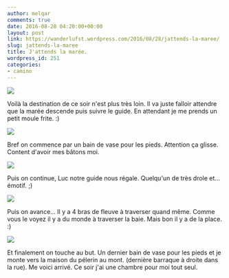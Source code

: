 ```yaml
---
author: melqar
comments: true
date: 2016-08-28 04:20:00+00:00
layout: post
link: https://wanderlufst.wordpress.com/2016/08/28/jattends-la-maree/
slug: jattends-la-maree
title: J'attends la marée.
wordpress_id: 251
categories:
- camino
---
```


[![](http://wanderlufst.files.wordpress.com/2016/08/wp-image-1865410038jpg.jpg)](http://wanderlufst.files.wordpress.com/2016/08/wp-image-1865410038jpg.jpg)

Voilà la destination de ce soir n'est plus très loin. Il va juste falloir attendre que la marée descende puis suivre le guide. En attendant je me prends un petit moule frite. :)

[![](http://wanderlufst.files.wordpress.com/2016/08/wp-image-1565615340jpg.jpg)](http://wanderlufst.files.wordpress.com/2016/08/wp-image-1565615340jpg.jpg)

Bref on commence par un bain de vase pour les pieds. Attention ça glisse. Content d'avoir mes bâtons moi.

[![](http://wanderlufst.files.wordpress.com/2016/08/wp-image-694366721jpg.jpg)](http://wanderlufst.files.wordpress.com/2016/08/wp-image-694366721jpg.jpg)

Puis on continue, Luc notre guide nous régale. Quelqu'un de très drole et... émotif. ;)

[![](http://wanderlufst.files.wordpress.com/2016/08/wp-image-1312648025jpg.jpg)](http://wanderlufst.files.wordpress.com/2016/08/wp-image-1312648025jpg.jpg)

Puis on avance... Il y a 4 bras de fleuve à traverser quand même. Comme vous le voyez il y a du monde à traverser la baie. Mais bon il y a de la place. :)

[![](http://wanderlufst.files.wordpress.com/2016/08/wp-image-1211818671jpg.jpg)](http://wanderlufst.files.wordpress.com/2016/08/wp-image-1211818671jpg.jpg)

Et finalement on touche au but. Un dernier bain de vase pour les pieds et je monte vers la maison du pélerin au mont. (dernière barraque à droite dans la rue). Me voici arrivé. Ce soir j'ai une chambre pour moi tout seul.
